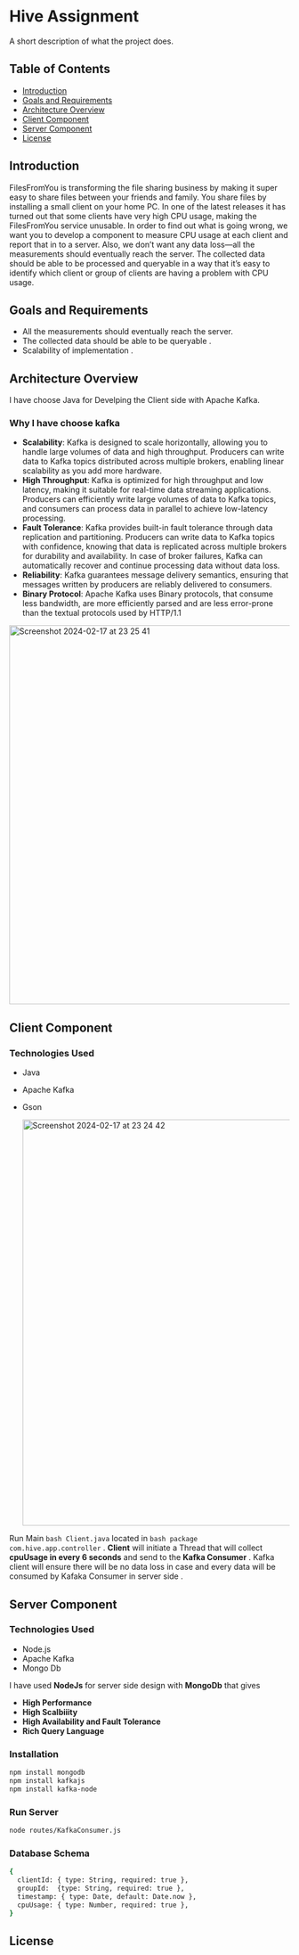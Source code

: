 
 # Hive Assignment

A short description of what the project does.

## Table of Contents

- [Introduction](#introduction)
- [Goals and Requirements](#goals-and-requirements)
- [Architecture Overview](#architecture-overview)
- [Client Component](#client-component)
- [Server Component](#server-component)
- [License](#license)

## Introduction

FilesFromYou is transforming the file sharing business by making it super easy to
share files between your friends and family. You share files by installing a small client
on your home PC. In one of the latest releases it has turned out that some clients
have very high CPU usage, making the FilesFromYou service unusable.
In order to find out what is going wrong, we want you to develop a component to
measure CPU usage at each client and report that in to a server. Also, we don’t want
any data loss—all the measurements should eventually reach the
server. The collected data should be able to be processed and queryable in a way
that it’s easy to identify which client or group of clients are having a problem with
CPU usage.

 

## Goals and Requirements

- All the measurements should eventually reach the server.
- The collected data should be able to be queryable .
- Scalability of implementation .

## Architecture Overview

I have choose Java for Develping the Client side with Apache Kafka.
### Why I have choose kafka
- **Scalability**: Kafka is designed to scale horizontally, allowing you to handle large volumes of data and high throughput. Producers can write data to Kafka topics distributed across multiple brokers, enabling linear scalability as you add more hardware.
- **High Throughput**: Kafka is optimized for high throughput and low latency, making it suitable for real-time data streaming applications. Producers can efficiently write large volumes of data to Kafka topics, and consumers can process data in parallel to achieve low-latency processing.
- **Fault Tolerance**: Kafka provides built-in fault tolerance through data replication and partitioning. Producers can write data to Kafka topics with confidence, knowing that data is replicated across multiple brokers for durability and availability. In case of broker failures, Kafka can automatically recover and continue processing data without data loss.
- **Reliability**: Kafka guarantees message delivery semantics, ensuring that messages written by producers are reliably delivered to consumers.
- **Binary Protocol**: Apache Kafka uses Binary protocols, that consume less bandwidth, are more efficiently parsed and are less error-prone than the textual protocols used by HTTP/1.1
<img width="680" alt="Screenshot 2024-02-17 at 23 25 41" src="https://github.com/devdhar04/Hive-Assignment-Server/assets/27695782/f8b23394-57f3-4f63-97f8-2bf190b9321b">



 
## Client Component
### Technologies Used 
- Java
- Apache Kafka
- Gson

  <img width="729" alt="Screenshot 2024-02-17 at 23 24 42" src="https://github.com/devdhar04/Hive-Assignment-Server/assets/27695782/5ceab221-20a5-4bfe-aac2-8b73d90d7f3f">

Run Main ```bash Client.java``` located in ```bash package com.hive.app.controller``` .
**Client** will initiate a Thread that will collect **cpuUsage in every 6 seconds** and send to the **Kafka Consumer** .
Kafka client will ensure there will be no data loss in case and every data will be consumed by Kafaka Consumer in server side .  


## Server Component

### Technologies Used 
- Node.js
- Apache Kafka
- Mongo Db

I have used **NodeJs** for server side design with **MongoDb** that gives 
- **High Performance**
- **High Scalbiiity**
- **High Availability and Fault Tolerance**
- **Rich Query Language**


### Installation
```bash
npm install mongodb
npm install kafkajs
npm install kafka-node
```

### Run Server
```bash
node routes/KafkaConsumer.js  
```
### Database Schema 

```bash
{
  clientId: { type: String, required: true },
  groupId:  {type: String, required: true },
  timestamp: { type: Date, default: Date.now },
  cpuUsage: { type: Number, required: true },
}
```


## License






